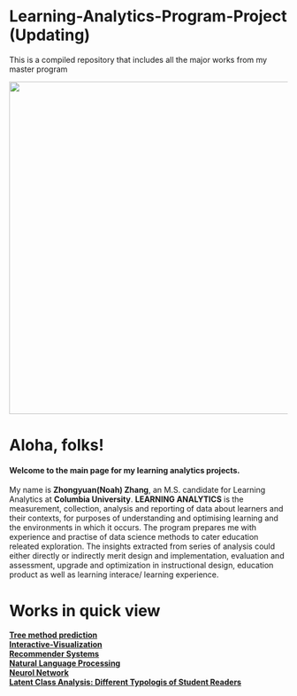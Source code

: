 # Learning-Analytics-Program-Project (Updating)
This is a compiled repository that includes all the major works from my master program


<img src="http://www.e-learn.nl/media/blogs/e-learn/banners/wordle-learninganalytics.png?mtime=1514126619" width="600"><br>



# Aloha, folks!
#### Welcome to the main page for my learning analytics projects.

My name is **Zhongyuan(Noah) Zhang**, an M.S. candidate for Learning Analytics at **Columbia University**. **LEARNING ANALYTICS** is the measurement, collection, analysis and reporting of data about learners and their contexts, for purposes of understanding and optimising learning and the environments in which it occurs. The program prepares me with experience and practise of data science methods to cater education releated exploration. The insights extracted from series of analysis could either directly or indirectly merit design and implementation, evaluation and assessment, upgrade and optimization in instructional design, education product  as well as learning interace/ learning experience.

# Works in quick view

[**Tree method prediction**](https://github.com/zz2641/Prediction-Learning-Analytics)<br>
[**Interactive-Visualization**](https://github.com/zz2641/Mid-term-test-result-shiny-dashboard)<br>
[**Recommender Systems**](https://github.com/zz2641/recommender-systems)<br>
[**Natural Language Processing**]()<br>
[**Neurol Network**]()<br>
[**Latent Class Analysis: Different Typologis of Student Readers**](https://github.com/zz2641/A-Latent-Class-Analysis-Student-Typology)
